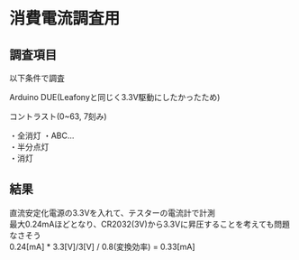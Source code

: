 # 消費電流調査用  

## 調査項目  

以下条件で調査  

Arduino DUE(Leafonyと同じく3.3V駆動にしたかったため)

コントラスト(0~63, 7刻み)  

・全消灯
・ABC...  
・半分点灯  
・消灯  

## 結果  

直流安定化電源の3.3Vを入れて、テスターの電流計で計測  
最大0.24mAほどとなり、CR2032(3V)から3.3Vに昇圧することを考えても問題なさそう  
0.24[mA] * 3.3[V]/3[V] / 0.8(変換効率) = 0.33[mA]  